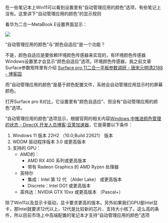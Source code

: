 
在一些笔记本上Win11可以看到设置里有“自动管理应用的颜色”选项，有些笔记上没有。这里讲下“自动管理应用的颜色”的显示规则


看华为二合一MetaBook E设置界面显示：


![](https://img2024.cnblogs.com/blog/685541/202411/685541-20241120203632019-918010674.jpg)


“自动管理应用的颜色”与“颜色自适应”是一个功能？


不是，颜色自适应是要依赖环境颜色传感器来实现的，有环境颜色传感器Windows设置里才会显示“颜色自适应”选项。环境颜色传感器，我之前文章Surface参数矩阵里有介绍 [Surface pro 11二合一平板参数调研 \- 唐宋元明清2188 \- 博客园](https://github.com)


而“自动管理应用的颜色”是基于颜色配置文件，系统会自动管理应用显示时的屏幕颜色。


打开Surface pro 8对比，它设置里有“颜色自适应”、但没有“自动管理应用的颜色”选项。


“自动管理应用的颜色”选项显示，根据官网的相关内容[Windows 中推进颜色管理的状态 \- DirectX 开发人员博客](https://github.com):[豆荚加速器](https://yirou.org)，它是需要以下条件：


1. Windows 11 版本 22H2 （10\.0;Build 22621） 版本
2. WDDM 驱动程序版本 3\.0 或更高版本
3. 支持的 GPU：
	* AMD的：
		+ AMD RX 400 系列或更高版本
		+ 带有 Radeon Graphics 的 AMD Ryzen 处理器
	* 英特尔
		+ 集成：Intel 第 12 代 （Alder Lake） 或更高版本
		+ Discrete：Intel DG1 或更高版本
	* 英伟达：NVIDIA GTX 10xx 或更高版本 （Pascal\+）


除了Win11以及显示卡驱动，显卡要求更高的版本。另外如果我们GPU是Intel显卡，那Intel就要求12代以上，12代是比较新的芯片、支持大小核了。这么高的条件，所以目前市场上中高端配置的笔记本才支持“自动管理应用的颜色”选项


